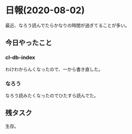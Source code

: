 # 日報(2020-08-02)

最近、なろう読んでたらかなりの時間が過ぎてることが多い。

## 今日やったこと

### cl-db-index

わけわからんくなったので、一から書き直した。

### なろう

なろう読みたくなったのでひたすら読んでた。

## 残タスク

生存。
